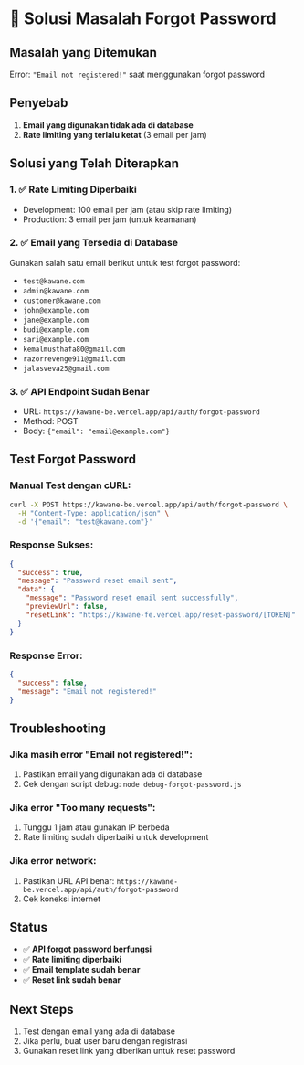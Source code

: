 # 🔧 Solusi Masalah Forgot Password

## Masalah yang Ditemukan

Error: `"Email not registered!"` saat menggunakan forgot password

## Penyebab

1. **Email yang digunakan tidak ada di database**
2. **Rate limiting yang terlalu ketat** (3 email per jam)

## Solusi yang Telah Diterapkan

### 1. ✅ Rate Limiting Diperbaiki

- Development: 100 email per jam (atau skip rate limiting)
- Production: 3 email per jam (untuk keamanan)

### 2. ✅ Email yang Tersedia di Database

Gunakan salah satu email berikut untuk test forgot password:

- `test@kawane.com`
- `admin@kawane.com`
- `customer@kawane.com`
- `john@example.com`
- `jane@example.com`
- `budi@example.com`
- `sari@example.com`
- `kemalmusthafa80@gmail.com`
- `razorrevenge911@gmail.com`
- `jalasveva25@gmail.com`

### 3. ✅ API Endpoint Sudah Benar

- URL: `https://kawane-be.vercel.app/api/auth/forgot-password`
- Method: POST
- Body: `{"email": "email@example.com"}`

## Test Forgot Password

### Manual Test dengan cURL:

```bash
curl -X POST https://kawane-be.vercel.app/api/auth/forgot-password \
  -H "Content-Type: application/json" \
  -d '{"email": "test@kawane.com"}'
```

### Response Sukses:

```json
{
  "success": true,
  "message": "Password reset email sent",
  "data": {
    "message": "Password reset email sent successfully",
    "previewUrl": false,
    "resetLink": "https://kawane-fe.vercel.app/reset-password/[TOKEN]"
  }
}
```

### Response Error:

```json
{
  "success": false,
  "message": "Email not registered!"
}
```

## Troubleshooting

### Jika masih error "Email not registered!":

1. Pastikan email yang digunakan ada di database
2. Cek dengan script debug: `node debug-forgot-password.js`

### Jika error "Too many requests":

1. Tunggu 1 jam atau gunakan IP berbeda
2. Rate limiting sudah diperbaiki untuk development

### Jika error network:

1. Pastikan URL API benar: `https://kawane-be.vercel.app/api/auth/forgot-password`
2. Cek koneksi internet

## Status

- ✅ **API forgot password berfungsi**
- ✅ **Rate limiting diperbaiki**
- ✅ **Email template sudah benar**
- ✅ **Reset link sudah benar**

## Next Steps

1. Test dengan email yang ada di database
2. Jika perlu, buat user baru dengan registrasi
3. Gunakan reset link yang diberikan untuk reset password
